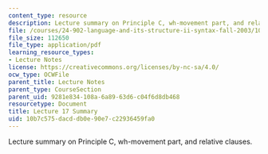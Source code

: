 ```yaml
---
content_type: resource
description: Lecture summary on Principle C, wh-movement part, and relative clauses.
file: /courses/24-902-language-and-its-structure-ii-syntax-fall-2003/10b7c575dacddb0e90e7c22936459fa0_ln17_18.pdf
file_size: 112650
file_type: application/pdf
learning_resource_types:
- Lecture Notes
license: https://creativecommons.org/licenses/by-nc-sa/4.0/
ocw_type: OCWFile
parent_title: Lecture Notes
parent_type: CourseSection
parent_uid: 9281e834-108a-6a89-63d6-c04f6d8db468
resourcetype: Document
title: Lecture 17 Summary
uid: 10b7c575-dacd-db0e-90e7-c22936459fa0
---
```

Lecture summary on Principle C, wh-movement part, and relative clauses.
